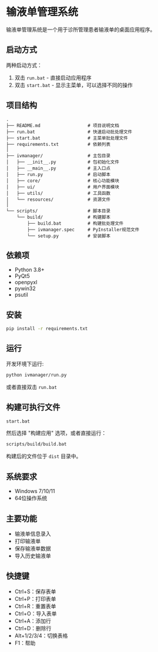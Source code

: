 # 输液单管理系统

输液单管理系统是一个用于诊所管理患者输液单的桌面应用程序。

## 启动方式

两种启动方式：

1. 双击 `run.bat` - 直接启动应用程序
2. 双击 `start.bat` - 显示主菜单，可以选择不同的操作

## 项目结构

```
.
├── README.md                  # 项目说明文档
├── run.bat                    # 快速启动批处理文件
├── start.bat                  # 主菜单批处理文件
├── requirements.txt           # 依赖列表
│
├── ivmanager/                 # 主包目录
│   ├── __init__.py            # 包初始化文件
│   ├── __main__.py            # 主入口点
│   ├── run.py                 # 启动脚本
│   ├── core/                  # 核心功能模块
│   ├── ui/                    # 用户界面模块
│   ├── utils/                 # 工具函数
│   └── resources/             # 资源文件
│
└── scripts/                   # 脚本目录
    └── build/                 # 构建脚本
        ├── build.bat          # 构建批处理文件
        ├── ivmanager.spec     # PyInstaller规范文件
        └── setup.py           # 安装脚本
```

## 依赖项

- Python 3.8+
- PyQt5
- openpyxl
- pywin32
- psutil

## 安装

```bash
pip install -r requirements.txt
```

## 运行

开发环境下运行:

```bash
python ivmanager/run.py
```

或者直接双击 `run.bat`

## 构建可执行文件

```bash
start.bat
```

然后选择 "构建应用" 选项，或者直接运行：

```bash
scripts/build/build.bat
```

构建后的文件位于 `dist` 目录中。

## 系统要求

- Windows 7/10/11
- 64位操作系统

## 主要功能

- 输液单信息录入
- 打印输液单
- 保存输液单数据
- 导入历史输液单

## 快捷键

- Ctrl+S：保存表单
- Ctrl+P：打印表单
- Ctrl+R：重置表单
- Ctrl+O：导入表单
- Ctrl+A：添加行
- Ctrl+D：删除行
- Alt+1/2/3/4：切换表格
- F1：帮助 